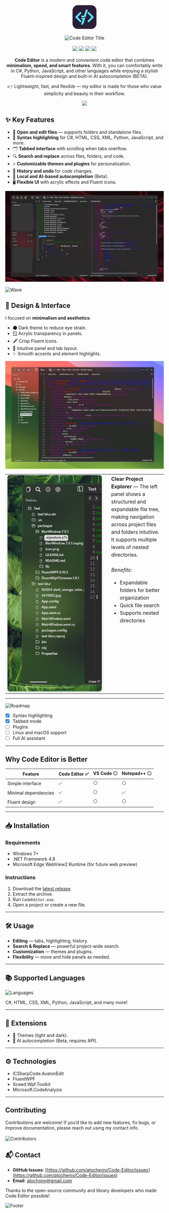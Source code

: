 <div align="center">
  <img src="Images/CodeEditor.png" alt="Logo" width="15%">
  <br>
  <br>
  <img src="https://capsule-render.vercel.app/api?type=rounded&color=0:1E1E2E,100:4B0082&height=80&section=header&text=Code%20Editor&fontColor=00FFEF&fontSize=45&animation=fadeIn" alt="Code Editor Title">
  <br>
  <br>
  <img src="https://img.shields.io/github/stars/atocheniy/Code-Editor?style=flat&color=yellow"> 
  <img src="https://img.shields.io/github/license/atocheniy/Code-Editor?style=flat&color=blue"> 
  <img src="https://img.shields.io/badge/.NET-4.8-purple"> 
  <img src="https://img.shields.io/badge/Platform-Windows-informational"> 
</div>

<br>

<div align="center">
  <strong>Code Editor</strong> is a modern and convenient code editor that combines <strong>minimalism, speed, and smart features</strong>.  
  With it, you can comfortably write in C#, Python, JavaScript, and other languages while enjoying a stylish Fluent-inspired design and built-in AI autocompletion (BETA).  
  
  👉 Lightweight, fast, and flexible — my editor is made for those who value simplicity and beauty in their workflow.  


   <img src="https://capsule-render.vercel.app/api?type=waving&color=0:1E1E2E,100:4B0082&height=100&section=footer">
</div>

## ✨ Key Features  

- 📂 **Open and edit files** — supports folders and standalone files.  
- 🎨 **Syntax highlighting** for C#, HTML, CSS, XML, Python, JavaScript, and more.  
- 🗂 **Tabbed interface** with scrolling when tabs overflow.  
- 🔍 **Search and replace** across files, folders, and code.  
- ⚡ **Customizable themes and plugins** for personalization.  
- 📜 **History and undo** for code changes.  
- 🤖 **Local and AI-based autocompletion** (Beta).  
- 🖥️ **Flexible UI** with acrylic effects and Fluent icons.  

![Main Interface](Images/img3.png)  

![Wave](https://capsule-render.vercel.app/api?type=waving&color=0:1E1E2E,100:4B0082&height=100&section=footer)

## 🎨 Design & Interface  

I focused on **minimalism and aesthetics**:  
- 🌑 Dark theme to reduce eye strain.  
- 🪟 Acrylic transparency in panels.  
- 🖋 Crisp Fluent icons.  
- 🎯 Intuitive panel and tab layout.  
- ✨ Smooth accents and element highlights.  

![Main Interface](Images/img2.png) 

<table>
  <tr>
    <td style="width: 300px; vertical-align: top; padding-right: 20px;">
      <img src="Images/img4.png" width="100%" style="border-radius: 8px; box-shadow: 0 4px 8px rgba(0,0,0,0.2);" />
    </td>
    <td style="vertical-align: top; padding-left: 10px; font-size: 16px; line-height: 1.5;">
      <strong>Clear Project Explorer</strong> — The left panel shows a structured and expandable file tree, making navigation across project files and folders intuitive. It supports multiple levels of nested directories. <br><br>
      <em>Benefits:</em>
      <ul>
        <li>Expandable folders for better organization</li>
        <li>Quick file search</li>
        <li>Supports nested directories</li>
      </ul>
    </td>
  </tr>
</table>

---

![Roadmap](https://img.shields.io/badge/🚀_Roadmap-informational?style=for-the-badge&logo=github&color=1E90FF)

- [x] Syntax highlighting  
- [x] Tabbed mode  
- [ ] Plugins  
- [ ] Linux and macOS support  
- [ ] Full AI assistant  

---

## Why Code Editor is Better  

| Feature               | Code Editor ✅ | VS Code ⚪ | Notepad++ ⚪ |
|-----------------------|----------------|------------|--------------|
| Simple interface      | ✅             | ⚪         | ⚪            |
| Minimal dependencies  | ✅             | ⚪         | ✅            |
| Fluent design         | ✅             | ⚪         | ⚪            |

---

## 📥 Installation  

### Requirements  
- Windows 7+  
- .NET Framework 4.8  
- Microsoft Edge WebView2 Runtime (for future web preview)  

### Instructions  
1. Download the [latest release](https://github.com/atocheniy/Code-Editor/releases).  
2. Extract the archive.  
3. Run `CodeEditor.exe`.  
4. Open a project or create a new file.  

---

## 🛠 Usage  

- **Editing** — tabs, highlighting, history.  
- **Search & Replace** — powerful project-wide search.  
- **Customization** — themes and plugins.  
- **Flexibility** — move and hide panels as needed.  

---

## 📚 Supported Languages  
![Languages](https://img.shields.io/badge/💻_Languages-20+-success?style=for-the-badge&logo=visual-studio-code&color=228B22)

C#, HTML, CSS, XML, Python, JavaScript, and many more!  

---

## 🧩 Extensions  

- 🎨 Themes (light and dark).  
- 🤖 AI autocompletion (Beta, requires API).  

---

## ⚙️ Technologies  

- ICSharpCode.AvalonEdit  
- FluentWPF  
- Xceed.Wpf.Toolkit  
- Microsoft.CodeAnalysis  

---

## Contributing
Contributions are welcome! If you’d like to add new features, fix bugs, or improve documentation, please reach out using my contact info. <br><br>
![Contributors](https://contrib.rocks/image?repo=atocheniy/Code-Editor)

## 📬 Contact
- **GitHub Issues**: [https://github.com/atocheniy/Code-Editor/issues](https://github.com/atocheniy/Code-Editor/issues)  
- **Email**: atochony@gmail.com  

Thanks to the open-source community and library developers who made Code Editor possible!

![Footer](https://capsule-render.vercel.app/api?type=rect&color=gradient&height=30&section=footer)
